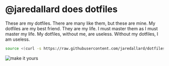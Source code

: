 # @jaredallard does dotfiles

These are my dotfiles. There are many like them, but these are mine. My dotfiles
are my best friend. They are my life. I must master them as I must master my
life. My dotfiles, without me, are useless. Without my dotfiles, I am useless.

```bash
source <(curl -s https://raw.githubusercontent.com/jaredallard/dotfiles/master/install)
```

![make it yours](http://i.giphy.com/Vc5x1pG5RFH3O.gif)

